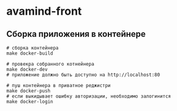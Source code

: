 # avamind-front

## Сборка приложения в контейнере
```shell
# сборка контейнера
make docker-build
```
```shell
# провекра собранного котнейнера
make docker-dev
# приложение должно быть доступно на http://localhost:80
```
```shell
# пуш контейнера в приватное реджистри
make docker-push
# если выкидывает ошибку авторизации, необходимо залогинится
make docker-login
```
